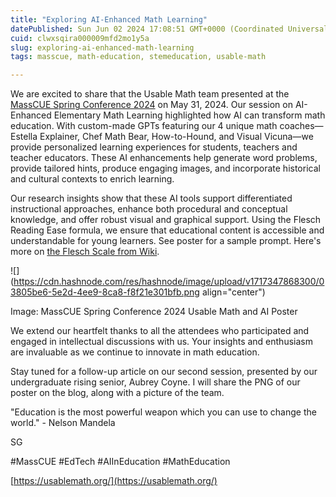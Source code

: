 ```yaml
---
title: "Exploring AI-Enhanced Math Learning"
datePublished: Sun Jun 02 2024 17:08:51 GMT+0000 (Coordinated Universal Time)
cuid: clwxsqira000009mfd2mo1y5a
slug: exploring-ai-enhanced-math-learning
tags: masscue, math-education, stemeducation, usable-math

---
```


We are excited to share that the Usable Math team presented at the [MassCUE Spring Conference 2024](https://www.masscue.org/event/springconf24/) on May 31, 2024. Our session on AI-Enhanced Elementary Math Learning highlighted how AI can transform math education. With custom-made GPTs featuring our 4 unique math coaches—Estella Explainer, Chef Math Bear, How-to-Hound, and Visual Vicuna—we provide personalized learning experiences for students, teachers and teacher educators. These AI enhancements help generate word problems, provide tailored hints, produce engaging images, and incorporate historical and cultural contexts to enrich learning.

Our research insights show that these AI tools support differentiated instructional approaches, enhance both procedural and conceptual knowledge, and offer robust visual and graphical support. Using the Flesch Reading Ease formula, we ensure that educational content is accessible and understandable for young learners. See poster for a sample prompt. Here's more on [the Flesch Scale from Wiki](https://en.wikipedia.org/wiki/Flesch%E2%80%93Kincaid_readability_tests).

![](https://cdn.hashnode.com/res/hashnode/image/upload/v1717347868300/03805be6-5e2d-4ee9-8ca8-f8f21e301bfb.png align="center")

Image: MassCUE Spring Conference 2024 Usable Math and AI Poster

We extend our heartfelt thanks to all the attendees who participated and engaged in intellectual discussions with us. Your insights and enthusiasm are invaluable as we continue to innovate in math education.

Stay tuned for a follow-up article on our second session, presented by our undergraduate rising senior, Aubrey Coyne. I will share the PNG of our poster on the blog, along with a picture of the team.

"Education is the most powerful weapon which you can use to change the world." - Nelson Mandela

SG

#MassCUE #EdTech #AIInEducation #MathEducation

[https://usablemath.org/](https://usablemath.org/)